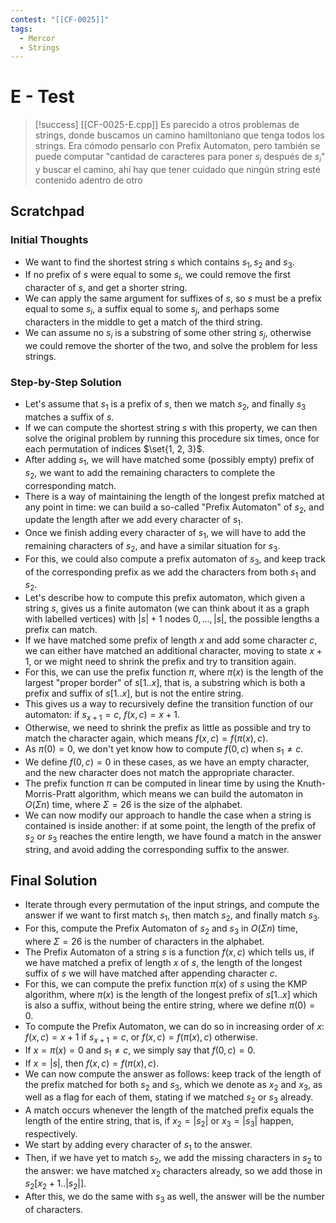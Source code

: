 ```yaml
---
contest: "[[CF-0025]]"
tags:
  - Mercor
  - Strings
---
```

# E - Test

> [!success] [[CF-0025-E.cpp]]
> Es parecido a otros problemas de strings, donde buscamos un camino hamiltoniano que tenga todos los strings.
> Era cómodo pensarlo con Prefix Automaton, pero también se puede computar "cantidad de caracteres para poner $s_j$ después de $s_i$" y buscar el camino, ahí hay que tener cuidado que ningún string esté contenido adentro de otro

## Scratchpad
### Initial Thoughts

- We want to find the shortest string $s$ which contains $s_1, s_2$ and $s_3$.
- If no prefix of $s$ were equal to some $s_i$, we could remove the first character of $s$, and get a shorter string.
- We can apply the same argument for suffixes of $s$, so $s$ must be a prefix equal to some $s_i$, a suffix equal to some $s_j$, and perhaps some characters in the middle to get a match of the third string.
- We can assume no $s_i$ is a substring of some other string $s_j$, otherwise we could remove the shorter of the two, and solve the problem for less strings.

### Step-by-Step Solution

- Let's assume that $s_1$ is a prefix of $s$, then we match $s_2$, and finally $s_3$ matches a suffix of $s$.
- If we can compute the shortest string $s$ with this property, we can then solve the original problem by running this procedure six times, once for each permutation of indices $\set{1, 2, 3}$.
- After adding $s_1$, we will have matched some (possibly empty) prefix of $s_2$, we want to add the remaining characters to complete the corresponding match.
- There is a way of maintaining the length of the longest prefix matched at any point in time: we can build a so-called "Prefix Automaton" of $s_2$, and update the length after we add every character of $s_1$.
- Once we finish adding every character of $s_1$, we will have to add the remaining characters of $s_2$, and have a similar situation for $s_3$.
- For this, we could also compute a prefix automaton of $s_3$, and keep track of the corresponding prefix as we add the characters from both $s_1$ and $s_2$.
- Let's describe how to compute this prefix automaton, which given a string $s$, gives us a finite automaton (we can think about it as a graph with labelled vertices) with $|s| + 1$ nodes $0, \dots, |s|$, the possible lengths a prefix can match.
- If we have matched some prefix of length $x$ and add some character $c$, we can either have matched an additional character, moving to state $x + 1$, or we might need to shrink the prefix and try to transition again.
- For this, we can use the prefix function $\pi$, where $\pi(x)$ is the length of the largest "proper border" of $s[1..x]$, that is, a substring which is both a prefix and suffix of $s[1..x]$, but is not the entire string.
- This gives us a way to recursively define the transition function of our automaton: if $s_{x + 1} = c$, $f(x, c) = x + 1$.
- Otherwise, we need to shrink the prefix as little as possible and try to match the character again, which means $f(x, c) = f(\pi(x), c)$.
- As $\pi(0) = 0$, we don't yet know how to compute $f(0, c)$ when $s_1 \neq c$.
- We define $f(0, c) = 0$ in these cases, as we have an empty character, and the new character does not match the appropriate character.
- The prefix function $\pi$ can be computed in linear time by using the Knuth-Morris-Pratt algorithm, which means we can build the automaton in $O(\Sigma n)$ time, where $\Sigma = 26$ is the size of the alphabet.
- We can now modify our approach to handle the case when a string is contained is inside another: if at some point, the length of the prefix of $s_2$ or $s_3$ reaches the entire length, we have found a match in the answer string, and avoid adding the corresponding suffix to the answer.

## Final Solution

- Iterate through every permutation of the input strings, and compute the answer if we want to first match $s_1$, then match $s_2$, and finally match $s_3$.
- For this, compute the Prefix Automaton of $s_2$ and $s_3$ in $O(\Sigma n)$ time, where $\Sigma = 26$ is the number of characters in the alphabet.
- The Prefix Automaton of a string $s$ is a function $f(x, c)$ which tells us, if we have matched a prefix of length $x$ of $s$, the length of the longest suffix of $s$ we will have matched after appending character $c$.
- For this, we can compute the prefix function $\pi(x)$ of $s$ using the KMP algorithm, where $\pi(x)$ is the length of the longest prefix of $s[1..x]$ which is also a suffix, without being the entire string, where we define $\pi(0) = 0$.
- To compute the Prefix Automaton, we can do so in increasing order of $x$: $f(x, c) = x + 1$ if $s_{x+1} = c$, or $f(x, c) = f(\pi(x), c)$ otherwise.
- If $x = \pi(x) = 0$ and $s_1 \neq c$, we simply say that $f(0, c) = 0$.
- If $x = |s|$, then $f(x, c) = f(\pi(x), c)$.
- We can now compute the answer as follows: keep track of the length of the prefix matched for both $s_2$ and $s_3$, which we denote as $x_2$ and $x_3$, as well as a flag for each of them, stating if we matched $s_2$ or $s_3$ already.
- A match occurs whenever the length of the matched prefix equals the length of the entire string, that is, if $x_2 = |s_2|$ or $x_3 = |s_3|$ happen, respectively.
- We start by adding every character of $s_1$ to the answer.
- Then, if we have yet to match $s_2$, we add the missing characters in $s_2$ to the answer: we have matched $x_2$ characters already, so we add those in $s_2[x_2+1..|s_2|]$.
- After this, we do the same with $s_3$ as well, the answer will be the number of characters.